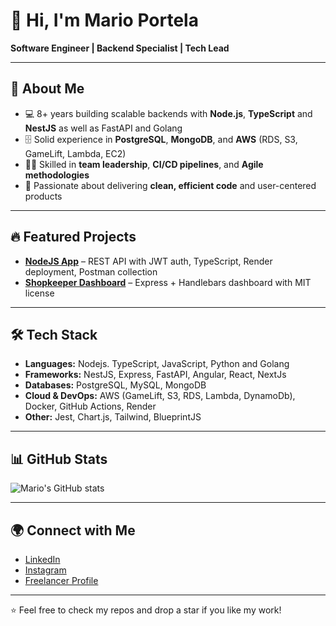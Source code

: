 # 👋 Hi, I'm Mario Portela  

**Software Engineer | Backend Specialist | Tech Lead**

---

## 🚀 About Me
- 💻 8+ years building scalable backends with **Node.js**, **TypeScript** and **NestJS** as well as FastAPI and Golang
- 🗄️ Solid experience in **PostgreSQL**, **MongoDB**, and **AWS** (RDS, S3, GameLift, Lambda, EC2)  
- 👨‍💻 Skilled in **team leadership**, **CI/CD pipelines**, and **Agile methodologies**  
- 🎯 Passionate about delivering **clean, efficient code** and user-centered products  

---

## 🔥 Featured Projects
- **[NodeJS App](https://github.com/marioportelag/nodejs-app)** – REST API with JWT auth, TypeScript, Render deployment, Postman collection  
- **[Shopkeeper Dashboard](https://github.com/marioportelag/shopkeeper-dashboard)** – Express + Handlebars dashboard with MIT license  

---

## 🛠️ Tech Stack
- **Languages:** Nodejs. TypeScript, JavaScript, Python and Golang 
- **Frameworks:** NestJS, Express, FastAPI, Angular, React, NextJs  
- **Databases:** PostgreSQL, MySQL, MongoDB
- **Cloud & DevOps:** AWS (GameLift, S3, RDS, Lambda, DynamoDb), Docker, GitHub Actions, Render  
- **Other:** Jest, Chart.js, Tailwind, BlueprintJS  

---

## 📊 GitHub Stats
![Mario's GitHub stats](https://github-readme-stats.vercel.app/api?username=marioportelag&show_icons=true&theme=radical)

---

## 🌍 Connect with Me
- [LinkedIn](https://www.linkedin.com/in/marioportelag/)  
- [Instagram](https://www.instagram.com/marioportela.dev/)  
- [Freelancer Profile](https://www.freelancer.com/u/marioportelag)

---

⭐️ Feel free to check my repos and drop a star if you like my work!
